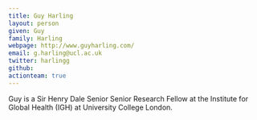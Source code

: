 ```yaml
---
title: Guy Harling
layout: person
given: Guy
family: Harling
webpage: http://www.guyharling.com/
email: g.harling@ucl.ac.uk
twitter: harlingg
github: 
actionteam: true
---
```


Guy is a Sir Henry Dale Senior Senior Research Fellow at the Institute for Global Health (IGH) at University College London.
